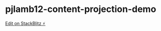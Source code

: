 # pjlamb12-content-projection-demo

[Edit on StackBlitz ⚡️](https://stackblitz.com/edit/pjlamb12-content-projection-demo)